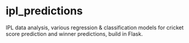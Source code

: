 # ipl_predictions
IPL data analysis, various regression &amp; classification models for cricket score prediction and winner predictions, build in Flask.

